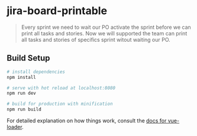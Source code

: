# jira-board-printable

> Every sprint we need to wait our PO activate the sprint before we can print all tasks and stories. Now we will supported the team can print all tasks and stories of specifics sprint witout waiting our PO.

## Build Setup

``` bash
# install dependencies
npm install

# serve with hot reload at localhost:8080
npm run dev

# build for production with minification
npm run build
```

For detailed explanation on how things work, consult the [docs for vue-loader](http://vuejs.github.io/vue-loader).
